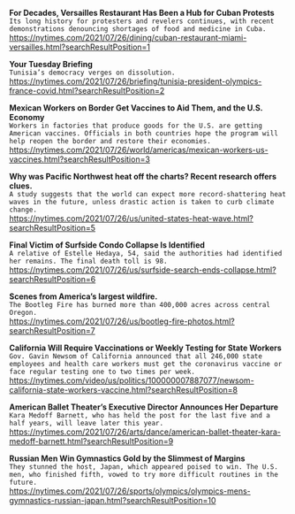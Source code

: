 **For Decades, Versailles Restaurant Has Been a Hub for Cuban Protests**\
`Its long history for protesters and revelers continues, with recent demonstrations denouncing shortages of food and medicine in Cuba.`\
https://nytimes.com/2021/07/26/dining/cuban-restaurant-miami-versailles.html?searchResultPosition=1

**Your Tuesday Briefing**\
`Tunisia’s democracy verges on dissolution.`\
https://nytimes.com/2021/07/26/briefing/tunisia-president-olympics-france-covid.html?searchResultPosition=2

**Mexican Workers on Border Get Vaccines to Aid Them, and the U.S. Economy**\
`Workers in factories that produce goods for the U.S. are getting American vaccines. Officials in both countries hope the program will help reopen the border and restore their economies.`\
https://nytimes.com/2021/07/26/world/americas/mexican-workers-us-vaccines.html?searchResultPosition=3

**Why was Pacific Northwest heat off the charts? Recent research offers clues.**\
`A study suggests that the world can expect more record-shattering heat waves in the future, unless drastic action is taken to curb climate change.`\
https://nytimes.com/2021/07/26/us/united-states-heat-wave.html?searchResultPosition=5

**Final Victim of Surfside Condo Collapse Is Identified**\
`A relative of Estelle Hedaya, 54, said the authorities had identified her remains. The final death toll is 98.`\
https://nytimes.com/2021/07/26/us/surfside-search-ends-collapse.html?searchResultPosition=6

**Scenes from America’s largest wildfire.**\
`The Bootleg Fire has burned more than 400,000 acres across central Oregon.`\
https://nytimes.com/2021/07/26/us/bootleg-fire-photos.html?searchResultPosition=7

**California Will Require Vaccinations or Weekly Testing for State Workers**\
`Gov. Gavin Newsom of California announced that all 246,000 state employees and health care workers must get the coronavirus vaccine or face regular testing one to two times per week.`\
https://nytimes.com/video/us/politics/100000007887077/newsom-california-state-workers-vaccine.html?searchResultPosition=8

**American Ballet Theater’s Executive Director Announces Her Departure**\
`Kara Medoff Barnett, who has held the post for the last five and a half years, will leave later this year.`\
https://nytimes.com/2021/07/26/arts/dance/american-ballet-theater-kara-medoff-barnett.html?searchResultPosition=9

**Russian Men Win Gymnastics Gold by the Slimmest of Margins**\
`They stunned the host, Japan, which appeared poised to win. The U.S. men, who finished fifth, vowed to try more difficult routines in the future.`\
https://nytimes.com/2021/07/26/sports/olympics/olympics-mens-gymnastics-russian-japan.html?searchResultPosition=10

